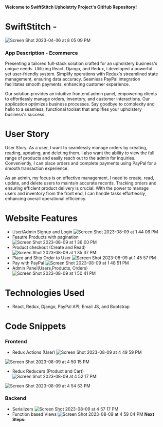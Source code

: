 **Welcome to SwiftStitch Upholstrty Project's GitHub Repository!**
# SwiftStitch - 

![Screen Shot 2023-04-06 at 8 05 09 PM](https://github.com/OhziiiLov3/SSUPHOLSTERY_BACKEND/assets/79301007/40fe1250-1264-4e0f-955e-494438730b35)

### App Description -  Ecommerce 
Presenting a tailored full-stack solution crafted for an upholstery business's unique needs. Utilizing React, Django, and Redux, I developed a powerful yet user-friendly system. Simplify operations with Redux's streamlined state management, ensuring data accuracy. Seamless PayPal integration facilitates smooth payments, enhancing customer experience.

Our solution provides an intuitive frontend admin panel, empowering clients to effortlessly manage orders, inventory, and customer interactions. Our application optimizes business processes. Say goodbye to complexity and hello to a seamless, functional toolset that amplifies your upholstery business's success.

# User Story
User Story: As a user, I want to seamlessly manage orders by creating, reading, updating, and deleting them. I also want the ability to view the full range of products and easily reach out to the admin for inquiries. Conveniently, I can place orders and complete payments using PayPal for a smooth transaction experience.

As an admin, my focus is on effective management. I need to create, read, update, and delete users to maintain accurate records. Tracking orders and ensuring efficient product delivery is crucial. With the power to manage users and inventory from the front end, I can handle tasks effortlessly, enhancing overall operational efficiency.

# Website Features
- User/Admin Signup and Login 
![Screen Shot 2023-08-09 at 1 44 06 PM](https://github.com/OhziiiLov3/jmo-website-v2/assets/79301007/635a9ee0-b607-4e43-825c-65dbe408726a)
- Feautre Products with pagination
![Screen Shot 2023-08-09 at 1 36 00 PM](https://github.com/OhziiiLov3/jmo-website-v2/assets/79301007/7a8a09ca-d467-45da-af69-3e742882d124)
- Product checkout (Create and Read)
![Screen Shot 2023-08-09 at 1 35 37 PM](https://github.com/OhziiiLov3/jmo-website-v2/assets/79301007/061245b4-0a3d-4ec2-9f1f-5652d9da4233)
- Place and Ship Order to User 
![Screen Shot 2023-08-09 at 1 45 57 PM](https://github.com/OhziiiLov3/jmo-website-v2/assets/79301007/453a1be6-19fb-4e03-9fc5-8e0077f220ab)
- Pay with PayPal
![Screen Shot 2023-08-09 at 1 48 51 PM](https://github.com/OhziiiLov3/jmo-website-v2/assets/79301007/0a6289e8-06e6-4cd8-925e-7af89c26a3f6)
- Admin Panel(Users,Products, Orders)
![Screen Shot 2023-08-09 at 1 50 41 PM](https://github.com/OhziiiLov3/jmo-website-v2/assets/79301007/334c1498-e002-44d8-9209-2cd219f32ba4)

# Technologies Used
 - React, Redux, Django, PayPal API, Email JS, and Bootstrap

# Code Snippets 
### Frontend 
- Redux Actions (User)
![Screen Shot 2023-08-09 at 4 49 59 PM](https://github.com/OhziiiLov3/jmo-website-v2/assets/79301007/2b1ea559-a32b-4855-8975-2066a60b1010)

![Screen Shot 2023-08-09 at 4 50 15 PM](https://github.com/OhziiiLov3/jmo-website-v2/assets/79301007/2440cc05-93e0-47da-9430-4539aa235eef)

- Redux Reducers (Product and Cart)
![Screen Shot 2023-08-09 at 4 52 17 PM](https://github.com/OhziiiLov3/jmo-website-v2/assets/79301007/0683776e-eb97-42bb-ba59-5934507fead9)

![Screen Shot 2023-08-09 at 4 54 53 PM](https://github.com/OhziiiLov3/jmo-website-v2/assets/79301007/f0be685d-8da8-4db7-9707-afbb57672c54)

### Backend
- Serializers 
![Screen Shot 2023-08-09 at 4 57 17 PM](https://github.com/OhziiiLov3/jmo-website-v2/assets/79301007/cf945bc0-2f36-456f-a4a1-c52dcb690b13)
- Function based Views 
![Screen Shot 2023-08-09 at 4 59 04 PM](https://github.com/OhziiiLov3/jmo-website-v2/assets/79301007/2e56c707-dbbd-47ff-8cca-6e4e07ab898d)
**Next Steps:**
